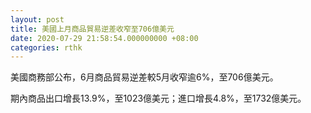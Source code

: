 ```yaml
---
layout: post
title: 美國上月商品貿易逆差收窄至706億美元
date: 2020-07-29 21:58:54.000000000 +08:00
categories: rthk
---
```


美國商務部公布，6月商品貿易逆差較5月收窄逾6%，至706億美元。

期內商品出口增長13.9%，至1023億美元；進口增長4.8%，至1732億美元。
